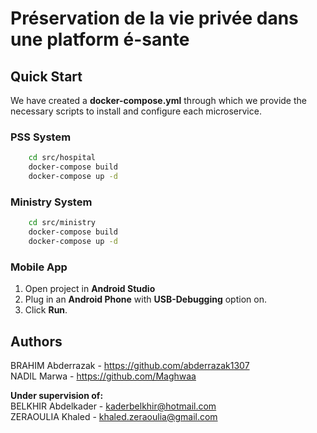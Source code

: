 # Préservation de la vie privée dans une platform é-sante

## Quick Start

We have created a **docker-compose.yml** through which we provide the necessary scripts to install and configure each microservice.

### PSS System

```bash
    cd src/hospital
    docker-compose build
    docker-compose up -d
```

### Ministry System

```bash
    cd src/ministry
    docker-compose build
    docker-compose up -d
```

### Mobile App

1) Open project in **Android Studio**
2) Plug in an **Android Phone** with **USB-Debugging** option on.
3) Click **Run**.

## Authors

BRAHIM Abderrazak - <https://github.com/abderrazak1307>\
NADIL Marwa - <https://github.com/Maghwaa>

**Under supervision of:**\
BELKHIR Abdelkader - kaderbelkhir@hotmail.com\
ZERAOULIA Khaled - khaled.zeraoulia@gmail.com

